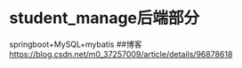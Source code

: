 # student_manage后端部分
springboot+MySQL+mybatis
##博客
https://blog.csdn.net/m0_37257009/article/details/96878618
